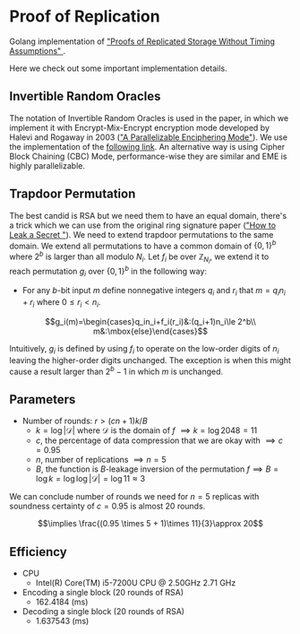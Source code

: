 # Proof of Replication

Golang implementation of ["Proofs of Replicated Storage Without Timing Assumptions"
](https://eprint.iacr.org/2018/654.pdf).

Here we check out some important implementation details.
## Invertible Random Oracles
The notation of Invertible Random Oracles is used in the paper, in which we implement it with Encrypt-Mix-Encrypt encryption mode developed by Halevi and Rogaway in 2003 (["A Parallelizable Enciphering Mode"](https://eprint.iacr.org/2003/147.pdf)). We use the implementation of the [following link](https://github.com/horizonliu/eme/blob/0574c832dde8/eme.go). An alternative way is using Cipher Block Chaining (CBC) Mode, performance-wise they are similar and EME is highly parallelizable.

## Trapdoor Permutation
 The best candid is RSA but we need them to have an equal domain, there's a trick which we can use from the original ring signature paper (["How to Leak a Secret
"](https://people.csail.mit.edu/rivest/pubs/RST01.pdf)). We need to extend trapdoor permutations to the same domain. We extend all permutations to have a common domain of $\{0,\,1\}^b$ where $2^b$ is larger than all modulo $N_i$. Let $f_i$ be over $\mathbb{Z}_{N_i}$, we extend it to reach permutation $g_i$ over $\{0,\,1\}^b$ in the following way:
 * For any $b$-bit input $m$ define nonnegative integers $q_i$ and $r_i$ that $m=q_in_i+r_i$ where $0\le r_i\lt n_i$.
 
$$g_i(m)=\begin{cases}q_in_i+f_i(r_i)&:(q_i+1)n_i\le 2^b\\
m&:\mbox{else}\end{cases}$$

Intuitively, $g_i$ is defined by using $f_i$ to operate on the low-order digits of $n_i$ leaving the higher-order digits unchanged. The exception is when this might cause a result larger than $2^b-1$ in which $m$ is unchanged.

## Parameters
- Number of rounds: $r>(cn+1) k / B$
  - $k=\log |\mathcal{D}|$ where $\mathcal{D}$ is the domain of $f$ $\implies k=\log 2048=11$
  - $c$, the percentage of data compression that we are okay with $\implies c=0.95$
  - $n$, number of replications $\implies n=5$
  - $B$, the function is $B$-leakage inversion of the permutation $f\implies B=\log k =\log\log|\mathcal{D}|=\log11\approx 3$

 
We can conclude number of rounds we need for $n=5$ replicas with soundness certainty of $c=0.95$ is almost $20$ rounds.

   $$\implies \frac{(0.95 \times 5 + 1)\times 11}{3}\approx 20$$

## Efficiency
- CPU
  - Intel(R) Core(TM) i5-7200U CPU @ 2.50GHz   2.71 GHz
- Encoding a single block (20 rounds of RSA)
  -  162.4184 (ms)
- Decoding a single block (20 rounds of RSA)
  -  1.637543 (ms)


